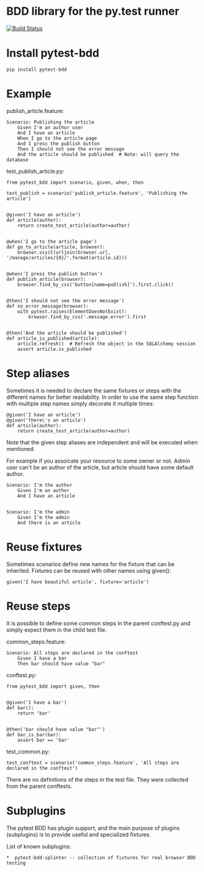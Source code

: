 BDD library for the py.test runner
===================================

[![Build Status](https://api.travis-ci.org/olegpidsadnyi/pytest-bdd.png)](https://travis-ci.org/olegpidsadnyi/pytest-bdd)

Install pytest-bdd
=================

	pip install pytest-bdd


Example
=======

publish_article.feature:

    Scenario: Publishing the article
        Given I'm an author user
        And I have an article
        When I go to the article page
        And I press the publish button
        Then I should not see the error message
        And the article should be published  # Note: will query the database


test_publish_article.py:

	from pytest_bdd import scenario, given, when, then

	test_publish = scenario('publish_article.feature', 'Publishing the article')


	@given('I have an article')
	def article(author):
		return create_test_article(author=author)


	@when('I go to the article page')
	def go_to_article(article, browser):
		browser.visit(urljoin(browser.url, '/manage/articles/{0}/'.format(article.id)))


	@when('I press the publish button')
	def publish_article(browser):
		browser.find_by_css('button[name=publish]').first.click()


	@then('I should not see the error message')
	def no_error_message(browser):
	    with pytest.raises(ElementDoesNotExist):
	        browser.find_by_css('.message.error').first


	@then('And the article should be published')
	def article_is_published(article):
		article.refresh()  # Refresh the object in the SQLAlchemy session
		assert article.is_published


Step aliases
============

Sometimes it is needed to declare the same fixtures or steps with the different names
for better readability.
In order to use the same step function with multiple step names simply
decorate it multiple times:


	@given('I have an article')
	@given('there\'s an article')
	def article(author):
		return create_test_article(author=author)

Note that the given step aliases are independent and will be executed when mentioned.

For example if you assoicate your resource to some owner or not. Admin user can't be an
author of the article, but article should have some default author.

	Scenario: I'm the author
		Given I'm an author
		And I have an article


	Scenario: I'm the admin
		Given I'm the admin
		And there is an article

Reuse fixtures
================

Sometimes scenarios define new names for the fixture that can be inherited.
Fixtures can be reused with other names using given():

	given('I have beautiful article', fixture='article')


Reuse steps
===========

It is possible to define some common steps in the parent conftest.py and simply
expect them in the child test file.

common_steps.feature:

	Scenario: All steps are declared in the conftest
	    Given I have a bar
	    Then bar should have value "bar"


conftest.py:

	from pytest_bdd import given, then


	@given('I have a bar')
	def bar():
	    return 'bar'


	@then('bar should have value "bar"')
	def bar_is_bar(bar):
	    assert bar == 'bar'

test_common.py:

	test_conftest = scenario('common_steps.feature', 'All steps are declared in the conftest')


There are no definitions of the steps in the test file. They were collected from the parent
conftests.

Subplugins
==========

The pytest BDD has plugin support, and the main purpose of plugins (subplugins) is to provide useful and specialized
fixtures.

List of known subplugins:

    *  pytest-bdd-splinter -- collection of fixtures for real browser BDD testing


